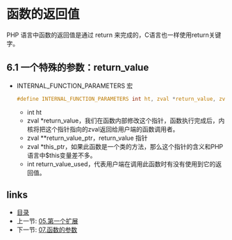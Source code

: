 函数的返回值
===

PHP 语言中函数的返回值是通过 return 来完成的，C语言也一样使用return关键字。

6.1 一个特殊的参数：return_value
---

+ INTERNAL_FUNCTION_PARAMETERS 宏

  ```c
  #define INTERNAL_FUNCTION_PARAMETERS int ht, zval *return_value, zval **return_value_ptr, zval *this_ptr, int return_value_used TSRMLS_DC
  ```

  + int ht
  + zval *return_value，我们在函数内部修改这个指针，函数执行完成后，内核将把这个指针指向的zval返回给用户端的函数调用者。
  + zval **return_value_ptr，return_value 指针
  + zval *this_ptr，如果此函数是一个类的方法，那么这个指针的含义和PHP语言中$this变量差不多。
  + int return_value_used，代表用户端在调用此函数时有没有使用到它的返回值。


links
---

+ [目录](00.目录.md)
+ 上一节: [05.第一个扩展](05.第一个扩展.md)
+ 下一节: [07.函数的参数](07.函数的参数.md)
